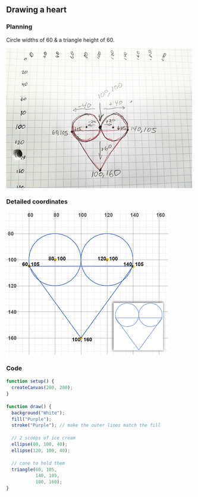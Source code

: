 ## Drawing a heart

### Planning
Circle widths of 60 & a triangle height of 60.

![Heart planning](images/heartDrawingGrid.png)

### Detailed coordinates
![Heart coordinates](images/heartCoordinates.png)


### Code
```javascript
function setup() {
  createCanvas(200, 200);
}

function draw() {
  background("White");
  fill("Purple");
  stroke("Purple"); // make the outer lines match the fill

  // 2 scoops of ice cream
  ellipse(80, 100, 40);
  ellipse(120, 100, 40);

  // cone to hold them
  triangle(60, 105,
           140, 105, 
           100, 160);
}
```